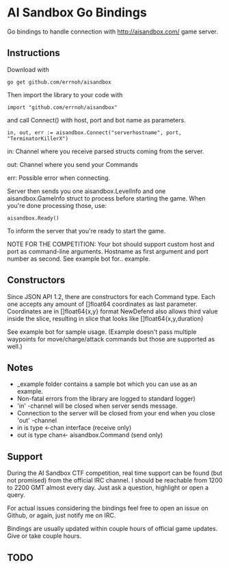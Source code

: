 AI Sandbox Go Bindings
======================

Go bindings to handle connection with http://aisandbox.com/ game server.

Instructions
------------

Download with

    go get github.com/errnoh/aisandbox

Then import the library to your code with

    import "github.com/errnoh/aisandbox"

 and call Connect() with host, port and bot name as parameters.

    in, out, err := aisandbox.Connect("serverhostname", port, "TerminatorKillerX")

in: Channel where you receive parsed structs coming from the server.

out: Channel where you send your Commands

err: Possible error when connecting.

Server then sends you one aisandbox.LevelInfo and one aisandbox.GameInfo struct to process before starting the game.
When you're done processing those, use:

    aisandbox.Ready()

To inform the server that you're ready to start the game.

NOTE FOR THE COMPETITION:
Your bot should support custom host and port as command-line arguments.
Hostname as first argument and port number as second.
See example bot for.. example.

Constructors
------------

Since JSON API 1.2, there are constructors for each Command type.
Each one accepts any amount of []float64 coordinates as last parameter.
Coordinates are in []float64{x,y} format
NewDefend also allows third value inside the slice, resulting in slice that looks like []float64{x,y,duration}

See example bot for sample usage.
(Example doesn't pass multiple waypoints for move/charge/attack commands but those are supported as well.)

Notes
-----

* _example folder contains a sample bot which you can use as an example.
* Non-fatal errors from the library are logged to standard logger)
* 'in' -channel will be closed when server sends <shutdown> message.
* Connection to the server will be closed from your end when you close 'out' -channel
* in is type <-chan interface (receive only)
* out is type chan<- aisandbox.Command (send only)

Support
-------

During the AI Sandbox CTF competition, real time support can be found (but not promised) from the official IRC channel.
I should be reachable from 1200 to 2200 GMT almost every day. Just ask a question, highlight or open a query.

For actual issues considering the bindings feel free to open an issue on Github, or again, just notify me on IRC.

Bindings are usually updated within couple hours of official game updates. Give or take couple hours.

TODO
----
